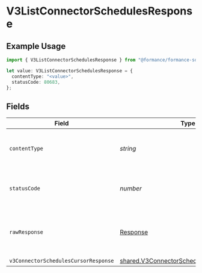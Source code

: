 # V3ListConnectorSchedulesResponse

## Example Usage

```typescript
import { V3ListConnectorSchedulesResponse } from "@formance/formance-sdk/sdk/models/operations";

let value: V3ListConnectorSchedulesResponse = {
  contentType: "<value>",
  statusCode: 80683,
};
```

## Fields

| Field                                                                                                         | Type                                                                                                          | Required                                                                                                      | Description                                                                                                   |
| ------------------------------------------------------------------------------------------------------------- | ------------------------------------------------------------------------------------------------------------- | ------------------------------------------------------------------------------------------------------------- | ------------------------------------------------------------------------------------------------------------- |
| `contentType`                                                                                                 | *string*                                                                                                      | :heavy_check_mark:                                                                                            | HTTP response content type for this operation                                                                 |
| `statusCode`                                                                                                  | *number*                                                                                                      | :heavy_check_mark:                                                                                            | HTTP response status code for this operation                                                                  |
| `rawResponse`                                                                                                 | [Response](https://developer.mozilla.org/en-US/docs/Web/API/Response)                                         | :heavy_check_mark:                                                                                            | Raw HTTP response; suitable for custom response parsing                                                       |
| `v3ConnectorSchedulesCursorResponse`                                                                          | [shared.V3ConnectorSchedulesCursorResponse](../../../sdk/models/shared/v3connectorschedulescursorresponse.md) | :heavy_minus_sign:                                                                                            | OK                                                                                                            |